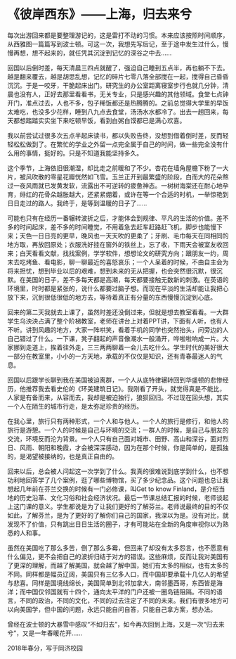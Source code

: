 # 《彼岸西东》——上海，归去来兮


每次出游回来都是要整理游记的，这是雷打不动的习惯。本来应该按照时间顺序，从西雅图一篇篇写到波士顿。可这一次，我想先写后记，至于途中发生过什么，慢慢再想，想不起来的，就任凭其沉淀到记忆的深谷之中去……  

回国以后倒时差，每天清晨三四点就醒了，强迫自己睡到五点半，再也躺不下去。越是翻来覆去，越是胡思乱想，记忆的碎片七零八落全部搅在一起，搅得自己昏昏沉沉。于是一咬牙，干脆起床出门。研究生的办公室距离寝室步行也就几分钟，清晨也没有人，正好去那里看看书，无关专业，只是感兴趣的其他领域。食堂七点钟开门，准点过去，人也不多，包子稀饭都还是热腾腾的。之前总觉得大学里的早饭太难吃，也没多少花样，睡到八九点去食堂，汤汤水水都冷了。出去一趟回来，每天都想踏踏实实坐下来吃顿早饭，看到白粥白馍都已是满心欢喜。

我以前尝试过很多次五点半起床读书，都以失败告终，没想到借着倒时差，反而轻轻松松做到了。在繁忙的学业之外留一点完全属于自己的时间，做一些完全没有什么用的事情，挺好的。只是不知道我能坚持多久。

这个季节，上海依旧很潮湿，却比走之前暖和了不少。杏花在墙角屋檐下粉了一大片，被风吹散的零星花瓣恍然如飞雪。玉兰正开到最繁盛的阶段，白而大的花朵熬过一夜风雨就已发黄发软，流露出不可逆转的疲惫神态。一树树海棠还在耐心地孕育，绯红的花骨朵越胀越大，还紧紧绷着，或许在等一个合适的时机，一举惊艳到日日走过的路人。我终于，是等到温暖的日子了……

可能也只有在经历一番辗转波折之后，才能体会到规律、平凡的生活的价值。差不多的时间起床，差不多的时间睡觉，不用着急去赶车赶路赶飞机，脚步也能慢下来；天色一日日亮的更早，晚风也一天天吹的更柔了；牙刷、毛巾每天在同相同的地方取，再放回原处；衣服洗好挂在窗外的铁丝上，忘了收，下雨天会被室友收回来；白天看看文献，找找案例，学学软件，想想论文的研究方向；跟朋友一约，周末去吃烤鱼、看电影，聊一聊最近的喜怒哀乐；一个人呆着的时候，不由自主会为将来担忧，想到毕业以后的艰难，想到未来的无从把握，也会突然很沉默，很沉默。在美国的日子，差不多每天都是高潮，每天都要接触无数新的刺激。在英语的环境里，时时都是紧张的，说什么都要过脑子想。而现在平淡的生活却能让我把心放下来，沉到很低很低的地方去，等待着真正有分量的东西慢慢沉淀到心底。

回来的第二天我就去上课了，虽然时差还没倒过来，但就是想去教室看看。一大群学生乌泱泱占满了整个阶梯教室，老师在讲台上对着PPT讲，下面有人听，也有人不听。讲到风趣的地方，大家一阵哄笑，看着手机的同学也突然抬头，问旁边的人自己错过了什么。一下课，凳子翻起的声音像潮水一般涌开，哗啦啦响成一片。大家挪到走道上，挨着往外走，三三两两聊着一会儿去吃什么。学生时代的美好很大一部分在教室里，小小的一方天地，承载的不仅仅是知识，还有青春最迷人的气息。


回国以后跟学长聊到我在美国被迫离群，一个人从底特律辗转回到华盛顿的悲惨经历，他推荐我去看史伦的《环美建筑日记》。我刚看了开头，就觉得真是不能比，人家是有备而来，从容而去，我却是被迫独行，狼狈回归。不过现在回头想，其实一个人在陌生的城市行走，是太弥足珍贵的经历。
 

在我心里，旅行只有两种形式，一个人和与他人。一个人的旅行是修行，和他人的旅行是游憩。一个人的时候是自己与环境的交流；一群人的时候，是自己与朋友的交流，环境反而沦为背景。一个人只有自己面对城市、田野、高山和深谷，面对烈日、风雨、朝阳和晚霞，才会被深深感动，因为在那个时候，你是简单的，是孤独的，是渴望被接纳的，也是真正自由的。


回来以后，总会被人问起这一次学到了什么。我真的很难说到底学到什么，也不想功利地回答学了几个案例，逛了哪些博物馆，买了多少纪念品。这个问题也总让我想起几年前在芬兰交换的时候有一门必修课，叫Get to know Finland，是介绍当地的历史沿革、文化习俗和社会经济状况。最后一节课总结汇报的时候，老师谈起上这门课的意义。学生都说是为了让我们更好的了解芬兰。老师说最终的目的不仅如此，了解芬兰，是为了更好的了解你们自己的国家，我深以为是。没有对比，就发现不了价值，只有跳出日日生活的圈子，才有可能站在全新的角度审视你以为熟悉的人和事。


虽然在美国吃了那么多苦，倒了那么多霉，但回来了却没有太多怨言，也不愿意有什么偏见，更不会把自己的波折归结于对方的错误。这些麻烦，反而让我对美国有了更深的理解，而越了解美国，就会越了解中国，她们有太多的相似，也有太多的不同。同样都是幅员辽阔，美国只有三亿多人口，而中国却要承载十几亿人的希望与悲喜。同样是国境线绵长，美国简单到北邻加拿大，南邻墨西哥，东西皆是海洋；而中国仅邻国就有十四个，通向太平洋的门户还被一圈岛链阻隔。不同的语言，不同的政治，不同的文化，不同的过去注定了不同的未来。我们有很多地方可以向美国学，但中国的问题，永远只能自问自答，只能自己拿方案，想办法。

 
曾经在波士顿的大暴雪中感叹“不如归去”，如今再次回到上海，又是一次“归去来兮”，又是一年春暖花开……


2018年春分，写于同济校园
